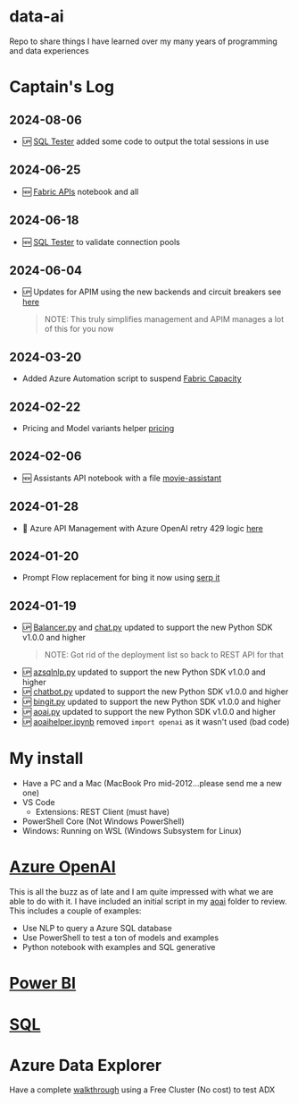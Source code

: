 # data-ai
Repo to share things I have learned over my many years of programming and data experiences

# Captain's Log
## 2024-08-06
- 🆙 [SQL Tester](sql/README.md#sql-tester) added some code to output the total sessions in use

## 2024-06-25
- 🆕 [Fabric APIs](fabric/README.md#fabric-apis) notebook and all

## 2024-06-18
- 🆕 [SQL Tester](sql/README.md#sql-tester) to validate connection pools 

## 2024-06-04
- 🆙 Updates for APIM using the new backends and circuit breakers see [here](aoai/apim.md)
    > NOTE: This truly simplifies management and APIM manages a lot of this for you now

## 2024-03-20
- Added Azure Automation script to suspend [Fabric Capacity](fabric/README.md)

## 2024-02-22
- Pricing and Model variants helper [pricing](aoai/pricing.ipynb)

## 2024-02-06
- 🆕 Assistants API notebook with a file [movie-assistant](aoai/movie-assistant.ipynb)

## 2024-01-28
- 🥵 Azure API Management with Azure OpenAI retry 429 logic [here](aoai/apim.md)

## 2024-01-20
- Prompt Flow replacement for bing it now using [serp it](pflow/README.md)

## 2024-01-19
- 🆙 [Balancer.py](aoai/balancer.py) and [chat.py](aoai/chat.py) updated to support the new Python SDK v1.0.0 and higher
    > NOTE: Got rid of the deployment list so back to REST API for that
- 🆙 [azsqlnlp.py](aoai/azsqlnlp.py) updated to support the new Python SDK v1.0.0 and higher
- 🆙 [chatbot.py](aoai/chatbot.py) updated to support the new Python SDK v1.0.0 and higher
- 🆙 [bingit.py](aoai/bingit.py) updated to support the new Python SDK v1.0.0 and higher
- 🆙 [aoai.py](aoai/aoai.py) updated to support the new Python SDK v1.0.0 and higher
- 🆙 [aoaihelper.ipynb](aoai/aoaihelper.ipynb) removed `import openai` as it wasn't used (bad code)

# My install
- Have a PC and a Mac (MacBook Pro mid-2012...please send me a new one)
- VS Code
    - Extensions: REST Client (must have)
- PowerShell Core (Not Windows PowerShell)
- Windows: Running on WSL (Windows Subsystem for Linux)

# [Azure OpenAI](aoai/README.md)
This is all the buzz as of late and I am quite impressed with what we are able to do with it. I have included an initial script in my [aoai](aoai) folder to review. This includes a couple of examples:
- Use NLP to query a Azure SQL database
- Use PowerShell to test a ton of models and examples
- Python notebook with examples and SQL generative

# [Power BI](powerbi/README.md)

# [SQL](sql/README.md)

# Azure Data Explorer
Have a complete [walkthrough](data-explorer/free-cluster-demo.md) using a Free Cluster (No cost) to test ADX

